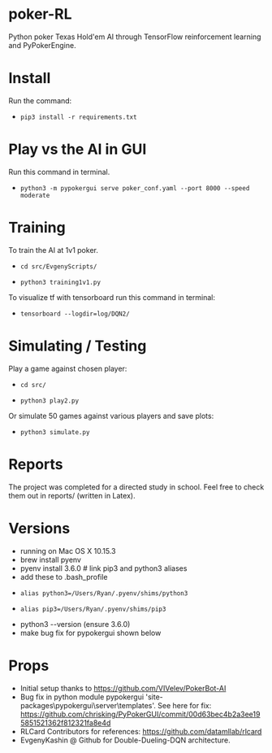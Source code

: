 # poker-RL
Python poker Texas Hold'em AI through TensorFlow reinforcement learning and PyPokerEngine.

# Install
Run the command:
*	  pip3 install -r requirements.txt

# Play vs the AI in GUI
Run this command in terminal.
*     python3 -m pypokergui serve poker_conf.yaml --port 8000 --speed moderate

# Training
To train the AI at 1v1 poker.
*	  cd src/EvgenyScripts/
*	  python3 training1v1.py
To visualize tf with tensorboard run this command in terminal:
*     tensorboard --logdir=log/DQN2/

# Simulating / Testing
Play a game against chosen player:
*	  cd src/
*	  python3 play2.py
Or simulate 50 games against various players and save plots:
*	  python3 simulate.py

# Reports
The project was completed for a directed study in school. Feel free to check them out in reports/ (written in Latex).

# Versions
*	running on Mac OS X 10.15.3
*   brew install pyenv
*   pyenv install 3.6.0 # link pip3 and python3 aliases
*   add these to .bash_profile
*     alias python3=/Users/Ryan/.pyenv/shims/python3
*     alias pip3=/Users/Ryan/.pyenv/shims/pip3
*   python3 --version (ensure 3.6.0)
*   make bug fix for pypokergui shown below

# Props
*   Initial setup thanks to https://github.com/VIVelev/PokerBot-AI
*   Bug fix in python module pypokergui 'site-packages\pypokergui\server\templates'. See here for fix: https://github.com/chrisking/PyPokerGUI/commit/00d63bec4b2a3ee195851521362f812321fa8e4d
*   RLCard Contributors for references: https://github.com/datamllab/rlcard
*   EvgenyKashin @ Github for Double-Dueling-DQN architecture.
